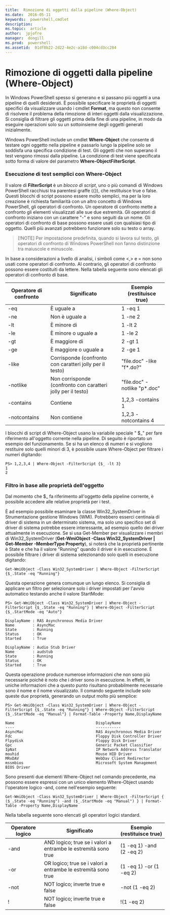 ```yaml
---
title:  Rimozione di oggetti dalla pipeline (Where-Object) 
ms.date:  2016-05-11
keywords:  powershell,cmdlet
description:  
ms.topic:  article
author:  jpjofre
manager:  dongill
ms.prod:  powershell
ms.assetid:  01df8b22-2d22-4e2c-a18d-c004cd3cc284
---
```


# Rimozione di oggetti dalla pipeline (Where-Object)
In Windows PowerShell spesso si generano e si passano più oggetti a una pipeline di quelli desiderati. È possibile specificare le proprietà di oggetti specifici da visualizzare usando i cmdlet **Format**, ma questo non consente di risolvere il problema della rimozione di interi oggetti dalla visualizzazione. Si consiglia di filtrare gli oggetti prima della fine di una pipeline, in modo da eseguire operazioni solo su un sottoinsieme degli oggetti generati inizialmente.

Windows PowerShell include un cmdlet **Where-Object** che consente di testare ogni oggetto nella pipeline e passarlo lungo la pipeline solo se soddisfa una specifica condizione di test. Gli oggetti che non superano il test vengono rimossi dalla pipeline. La condizione di test viene specificata sotto forma di valore del parametro **Where-ObjectFilterScript**.

### Esecuzione di test semplici con Where-Object
Il valore di **FilterScript** è un *blocco di script*, uno o più comandi di Windows PowerShell racchiusi tra parentesi graffe ({}), che restituisce true o false. Questi blocchi di script possono essere molto semplici, ma per la loro creazione è richiesta familiarità con un altro concetto di Windows PowerShell, gli operatori di confronto. Un operatore di confronto mette a confronto gli elementi visualizzati alle sue due estremità. Gli operatori di confronto iniziano con un carattere "-" e sono seguiti da un nome. Gli operatori di confronto di base possono essere usati con qualsiasi tipo di oggetto. Quelli più avanzati potrebbero funzionare solo su testo o array.

> [!NOTE] Per impostazione predefinita, quando si lavora sul testo, gli operatori di confronto di Windows PowerShell non fanno distinzione tra maiuscole e minuscole.

In base a considerazioni a livello di analisi, i simboli come <,> e = non sono usati come operatori di confronto. Al contrario, gli operatori di confronto possono essere costituiti da lettere. Nella tabella seguente sono elencati gli operatori di confronto di base.

|Operatore di confronto|Significato|Esempio (restituisce true)|
|-----------------------|-----------|--------------------------|
|-eq|È uguale a|1 -eq 1|
|-ne|Non è uguale a|1 -ne 2|
|-lt|È minore di|1 -lt 2|
|-le|È minore o uguale a|1 -le 2|
|-gt|È maggiore di|2 -gt 1|
|-ge|È maggiore o uguale a|2 -ge 1|
|-like|Corrisponde (confronto con caratteri jolly per il testo)|"file.doc" -like "f*.do?"|
|-notlike|Non corrisponde (confronto con caratteri jolly per il testo)|"file.doc" -notlike "p*.doc"|
|-contains|Contiene|1,2,3 -contains 1|
|-notcontains|Non contiene|1,2,3 -notcontains 4|

I blocchi di script di Where-Object usano la variabile speciale " $_" per fare riferimento all'oggetto corrente nella pipeline. Di seguito è riportato un esempio del funzionamento. Se si ha un elenco di numeri e si vogliono restituire solo quelli minori di 3, è possibile usare Where-Object per filtrare i numeri digitando:

```
PS> 1,2,3,4 | Where-Object -FilterScript {$_ -lt 3}
1
2
```

### Filtro in base alle proprietà dell'oggetto
Dal momento che $_ fa riferimento all'oggetto della pipeline corrente, è possibile accedere alle relative proprietà per i test.

È ad esempio possibile esaminare la classe Win32_SystemDriver in Strumentazione gestione Windows (WMI). Potrebbero esserci centinaia di driver di sistema in un determinato sistema, ma solo uno specifico set di driver di sistema potrebbe essere interessante, ad esempio quello dei driver attualmente in esecuzione. Se si usa Get-Member per visualizzare i membri di Win32_SystemDriver (**Get-WmiObject -Class Win32_SystemDriver | Get-Member -MemberType Property**), si noterà che la proprietà pertinente è State e che ha il valore "Running" quando il driver è in esecuzione. È possibile filtrare i driver di sistema selezionando solo quelli in esecuzione digitando:

```
Get-WmiObject -Class Win32_SystemDriver | Where-Object -FilterScript {$_.State -eq "Running"}
```

Questa operazione genera comunque un lungo elenco. Si consiglia di applicare un filtro per selezionare solo i driver impostati per l'avvio automatico testando anche il valore StartMode:

```
PS> Get-WmiObject -Class Win32_SystemDriver | Where-Object -FilterScript {$_.State -eq "Running"} | Where-Object -FilterScript {$_.StartMode -eq "Auto"}

DisplayName : RAS Asynchronous Media Driver
Name        : AsyncMac
State       : Running
Status      : OK
Started     : True

DisplayName : Audio Stub Driver
Name        : audstub
State       : Running
Status      : OK
Started     : True
```

Questa operazione produce numerose informazioni che non sono più necessarie poiché è noto che i driver sono in esecuzione. In effetti, le uniche informazioni che a questo punto risultano probabilmente necessarie sono il nome e il nome visualizzato. Il comando seguente include solo queste due proprietà, generando un output molto più semplice:

```
PS> Get-WmiObject -Class Win32_SystemDriver | Where-Object -FilterScript {$_.State -eq "Running"} | Where-Object -FilterScript {$_.StartMode -eq "Manual"} | Format-Table -Property Name,DisplayName

Name                                    DisplayName
----                                    -----------
AsyncMac                                RAS Asynchronous Media Driver
Fdc                                     Floppy Disk Controller Driver
Flpydisk                                Floppy Disk Driver
Gpc                                     Generic Packet Classifier
IpNat                                   IP Network Address Translator
mouhid                                  Mouse HID Driver
MRxDAV                                  WebDav Client Redirector
mssmbios                                Microsoft System Management BIOS Driver
```

Sono presenti due elementi Where-Object nel comando precedente, ma possono essere espressi con un unico elemento Where-Object usando l'operatore logico -and, come nell'esempio seguente:

```
Get-WmiObject -Class Win32_SystemDriver | Where-Object -FilterScript { ($_.State -eq "Running") -and ($_.StartMode -eq "Manual") } | Format-Table -Property Name,DisplayName
```

Nella tabella seguente sono elencati gli operatori logici standard.

|Operatore logico|Significato|Esempio (restituisce true)|
|--------------------|-----------|--------------------------|
|-and|AND logico; true se i valori a entrambe le estremità sono true|(1 -eq 1) -and (2 -eq 2)|
|-or|OR logico; true se i valori a entrambe le estremità sono true|(1 -eq 1) -or (1 -eq 2)|
|-not|NOT logico; inverte true e false|-not (1 -eq 2)|
|\!|NOT logico; inverte true e false|!(1 -eq 2)|



<!--HONumber=May16_HO2-->


